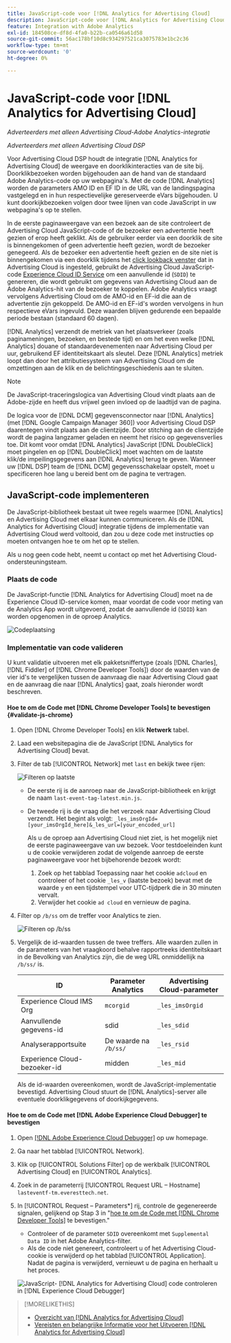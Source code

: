 ```yaml
---
title: JavaScript-code voor [!DNL Analytics for Advertising Cloud]
description: JavaScript-code voor [!DNL Analytics for Advertising Cloud]
feature: Integration with Adobe Analytics
exl-id: 184508ce-df8d-4fa0-b22b-ca0546a61d58
source-git-commit: 56ac178bf10d8c934297521ca3075783e1bc2c36
workflow-type: tm+mt
source-wordcount: '0'
ht-degree: 0%

---
```


# JavaScript-code voor [!DNL Analytics for Advertising Cloud]

*Adverteerders met alleen Advertising Cloud-Adobe Analytics-integratie*

*Adverteerders met alleen Advertising Cloud DSP*

Voor Advertising Cloud DSP houdt de integratie [!DNL Analytics for Advertising Cloud] de weergave en doorklikinteracties van de site bij. Doorklikbezoeken worden bijgehouden aan de hand van de standaard Adobe Analytics-code op uw webpagina&#39;s. Met de code [!DNL Analytics] worden de parameters AMO ID en EF ID in de URL van de landingspagina vastgelegd en in hun respectievelijke gereserveerde eVars bijgehouden. U kunt doorkijkbezoeken volgen door twee lijnen van code JavaScript in uw webpagina&#39;s op te stellen.

In de eerste paginaweergave van een bezoek aan de site controleert de Advertising Cloud JavaScript-code of de bezoeker een advertentie heeft gezien of erop heeft geklikt. Als de gebruiker eerder via een doorklik de site is binnengekomen of geen advertentie heeft gezien, wordt de bezoeker genegeerd. Als de bezoeker een advertentie heeft gezien en de site niet is binnengekomen via een doorklik tijdens het [click lookback venster](/help/integrations/analytics/prerequisites.md#lookback-a4adc) dat in Advertising Cloud is ingesteld, gebruikt de Advertising Cloud JavaScript-code [Experience Cloud ID Service](https://experienceleague.adobe.com/docs/id-service/using/home.html) om een aanvullende id (`SDID`) te genereren, die wordt gebruikt om gegevens van Advertising Cloud aan de Adobe Analytics-hit van de bezoeker te koppelen. Adobe Analytics vraagt vervolgens Advertising Cloud om de AMO-id en EF-id die aan de advertentie zijn gekoppeld. De AMO-id en EF-id&#39;s worden vervolgens in hun respectieve eVars ingevuld. Deze waarden blijven gedurende een bepaalde periode bestaan (standaard 60 dagen).

[!DNL Analytics] verzendt de metriek van het plaatsverkeer (zoals paginameningen, bezoeken, en bestede tijd) en om het even welke  [!DNL Analytics]  douane of standaardevenementen naar Advertising Cloud per uur, gebruikend EF identiteitskaart als sleutel. Deze [!DNL Analytics] metriek loopt dan door het attributiesysteem van Advertising Cloud om de omzettingen aan de klik en de belichtingsgeschiedenis aan te sluiten.

>[!NOTE]
>
>De JavaScript-traceringslogica van Advertising Cloud vindt plaats aan de Adobe-zijde en heeft dus vrijwel geen invloed op de laadtijd van de pagina.
>
>De logica voor de [!DNL DCM] gegevensconnector naar [!DNL Analytics] (met [!DNL Google Campaign Manager 360]) voor Advertising Cloud DSP daarentegen vindt plaats aan de clientzijde. Door stitching aan de clientzijde wordt de pagina langzamer geladen en neemt het risico op gegevensverlies toe. Dit komt voor omdat [!DNL Analytics] JavaScript [!DNL DoubleClick] moet pingelen en op [!DNL DoubleClick] moet wachten om de laatste klik/de impeilingsgegevens aan [!DNL Analytics] terug te geven. Wanneer uw [!DNL DSP] team de [!DNL DCM] gegevensschakelaar opstelt, moet u specificeren hoe lang u bereid bent om de pagina te vertragen.

## JavaScript-code implementeren

De JavaScript-bibliotheek bestaat uit twee regels waarmee [!DNL Analytics] en Advertising Cloud met elkaar kunnen communiceren. Als de [!DNL Analytics for Advertising Cloud] integratie tijdens de implementatie van Advertising Cloud werd voltooid, dan zou u deze code met instructies op moeten ontvangen hoe te om het op te stellen.

Als u nog geen code hebt, neemt u contact op met het Advertising Cloud-ondersteuningsteam.

### Plaats de code

De JavaScript-functie [!DNL Analytics for Advertising Cloud] moet na de Experience Cloud ID-service komen, maar voordat de code voor meting van de Analytics App wordt uitgevoerd, zodat de aanvullende id (`SDID`) kan worden opgenomen in de oproep Analytics.

![Codeplaatsing](/help/integrations/assets/a4adc-code-placement.png)

### Implementatie van code valideren

U kunt validatie uitvoeren met elk pakketsniffertype (zoals [!DNL Charles], [!DNL Fiddler] of [!DNL Chrome Developer Tools]) door de waarden van de vier id&#39;s te vergelijken tussen de aanvraag die naar Advertising Cloud gaat en de aanvraag die naar [!DNL Analytics] gaat, zoals hieronder wordt beschreven.

#### Hoe te om de Code met [!DNL Chrome Developer Tools] te bevestigen {#validate-js-chrome}

1. Open [!DNL Chrome Developer Tools] en klik **Netwerk** tabel.
1. Laad een websitepagina die de JavaScript [!DNL Analytics for Advertising Cloud] bevat.
1. Filter de tab [!UICONTROL Network] met `last` en bekijk twee rijen:

   ![Filteren op laatste](/help/integrations/assets/a4adc-code-validation-filter-last.png)

   * De eerste rij is de aanroep naar de JavaScript-bibliotheek en krijgt de naam `last-event-tag-latest.min.js`.
   * De tweede rij is de vraag die het verzoek naar Advertising Cloud verzendt. Het begint als volgt: `_les_imsOrgId=[your_imsOrgId_here]&_les_url=[your_encoded_url]`

      Als u de oproep aan Advertising Cloud niet ziet, is het mogelijk niet de eerste paginaweergave van uw bezoek. Voor testdoeleinden kunt u de cookie verwijderen zodat de volgende aanroep de eerste paginaweergave voor het bijbehorende bezoek wordt:

      1. Zoek op het tabblad Toepassing naar het cookie `adcloud` en controleer of het cookie `_les_v` (laatste bezoek) bevat met de waarde `y` en een tijdstempel voor UTC-tijdperk die in 30 minuten vervalt.
      1. Verwijder het cookie `ad cloud` en vernieuw de pagina.
1. Filter op `/b/ss` om de treffer voor Analytics te zien.

   ![Filteren op  `/b/ss`](/help/integrations/assets/a4adc-code-validation-filter-bss.png)

1. Vergelijk de id-waarden tussen de twee treffers. Alle waarden zullen in de parameters van het vraagkoord behalve rapportreeks identiteitskaart in de Bevolking van Analytics zijn, die de weg URL onmiddellijk na `/b/ss/` is.

   | ID | Parameter Analytics | Advertising Cloud-parameter |
   |--- |--- |--- |
   | Experience Cloud IMS Org | `mcorgid` | `_les_imsOrgid` |
   | Aanvullende gegevens-id | sdid | `_les_sdid` |
   | Analyserapportsuite | De waarde na `/b/ss/` | `_les_rsid` |
   | Experience Cloud-bezoeker-id | midden | `_les_mid` |

   Als de id-waarden overeenkomen, wordt de JavaScript-implementatie bevestigd. Advertising Cloud stuurt de [!DNL Analytics]-server alle eventuele doorklikgegevens of doorkijkgegevens.

#### Hoe te om de Code met [!DNL Adobe Experience Cloud Debugger] te bevestigen

1. Open [[!DNL Adobe Experience Cloud Debugger]](https://experienceleague.adobe.com/docs/debugger/using/run-debugger.html) op uw homepage.
1. Ga naar het tabblad [!UICONTROL Network].
1. Klik op [!UICONTROL Solutions Filter] op de werkbalk [!UICONTROL Advertising Cloud] en [!UICONTROL Analytics].
1. Zoek in de parameterrij [!UICONTROL Request URL – Hostname] `lasteventf-tm.everesttech.net`.
1. In [!UICONTROL Request – Parameters*] rij, controle de gegenereerde signalen, gelijkend op Stap 3 in &quot;[hoe te om de Code met [!DNL Chrome Developer Tools]](#validate-js-chrome) te bevestigen.&quot;
   * Controleer of de parameter `SDID` overeenkomt met `Supplemental Data ID` in het Adobe Analytics-filter.
   * Als de code niet genereert, controleert u of het Advertising Cloud-cookie is verwijderd op het tabblad [!UICONTROL Application]. Nadat de pagina is verwijderd, vernieuwt u de pagina en herhaalt u het proces.

   ![JavaScript- [!DNL Analytics for Advertising Cloud] code controleren in  [!DNL Experience Cloud Debugger]](/help/integrations/assets/a4adc-js-audit-debugger.png)

>[!MORELIKETHIS]
>
>* [Overzicht van [!DNL Analytics for Advertising Cloud]](overview.md)
>* [Vereisten en belangrijke Informatie voor het Uitvoeren [!DNL Analytics for Advertising Cloud]](prerequisites.md)

